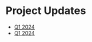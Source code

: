 # Project Updates

- [Q1 2024](https://docs.google.com/document/d/135hMyMH4F7NPdCqEWnubZQR-g4uBgHWlxPidenWWNak/edit)
- [Q1 2024](2024-q2.md)
